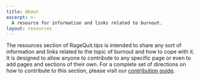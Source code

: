 ```yaml
---
title: About
excerpt: >-
  A resource for information and links related to burnout.
layout: resources
---
```


The resources section of RageQuit.tips is intended to share any sort of information and links related to the topic of burnout and how to cope with it. It is designed to allow anyone to contribute to any specific page or even to add pages and sections of their own. For a complete set of directions on how to contribute to this section, please visit our [contribution guide](http://localhost:8888/contribute/).